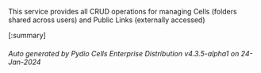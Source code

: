 






This service provides all CRUD operations for managing Cells (folders shared across users) and Public Links (externally accessed)

[:summary]

###### Auto generated by Pydio Cells Enterprise Distribution v4.3.5-alpha1 on 24-Jan-2024
